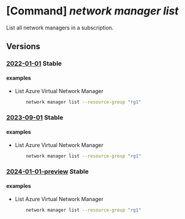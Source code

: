 # [Command] _network manager list_

List all network managers in a subscription.

## Versions

### [2022-01-01](/Resources/mgmt-plane/L3N1YnNjcmlwdGlvbnMve30vcHJvdmlkZXJzL21pY3Jvc29mdC5uZXR3b3JrL25ldHdvcmttYW5hZ2Vycw==/2022-01-01.xml) **Stable**

<!-- mgmt-plane /subscriptions/{}/providers/microsoft.network/networkmanagers 2022-01-01 -->
<!-- mgmt-plane /subscriptions/{}/resourcegroups/{}/providers/microsoft.network/networkmanagers 2022-01-01 -->

#### examples

- List Azure Virtual Network Manager
    ```bash
        network manager list --resource-group "rg1"
    ```

### [2023-09-01](/Resources/mgmt-plane/L3N1YnNjcmlwdGlvbnMve30vcHJvdmlkZXJzL21pY3Jvc29mdC5uZXR3b3JrL25ldHdvcmttYW5hZ2Vycw==/2023-09-01.xml) **Stable**

<!-- mgmt-plane /subscriptions/{}/providers/microsoft.network/networkmanagers 2023-09-01 -->
<!-- mgmt-plane /subscriptions/{}/resourcegroups/{}/providers/microsoft.network/networkmanagers 2023-09-01 -->

#### examples

- List Azure Virtual Network Manager
    ```bash
        network manager list --resource-group "rg1"
    ```

### [2024-01-01-preview](/Resources/mgmt-plane/L3N1YnNjcmlwdGlvbnMve30vcHJvdmlkZXJzL21pY3Jvc29mdC5uZXR3b3JrL25ldHdvcmttYW5hZ2Vycw==/2024-01-01-preview.xml) **Stable**

<!-- mgmt-plane /subscriptions/{}/providers/microsoft.network/networkmanagers 2024-01-01-preview -->
<!-- mgmt-plane /subscriptions/{}/resourcegroups/{}/providers/microsoft.network/networkmanagers 2024-01-01-preview -->

#### examples

- List Azure Virtual Network Manager
    ```bash
        network manager list --resource-group "rg1"
    ```
